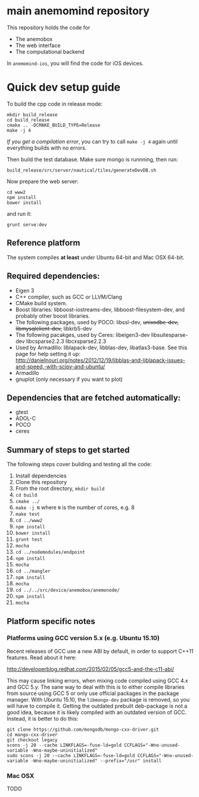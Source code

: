 # main anemomind repository
This repository holds the code for 
  * The anemobox
  * The web interface
  * The computational backend

In ```anemomind-ios```, you will find the code for iOS devices.

# Quick dev setup guide
To build the cpp code in release mode:
```
mkdir build_release
cd build_release
cmake .. -DCMAKE_BUILD_TYPE=Release
make -j 4
```
*If you get a compilation error*, you can try to call ```make -j 4``` again until everything builds with no errors.

Then build the test database. Make sure mongo is runnning, then run:
```
build_release/src/server/nautical/tiles/generateDevDB.sh
```
Now prepare the web server:
```
cd www2
npm install
bower install
```
and run it:

```
grunt serve:dev
```

## Reference platform
The system compiles **at least** under Ubuntu 64-bit and Mac OSX 64-bit.

## Required dependencies:
  * Eigen 3
  * C++ compiler, such as GCC or LLVM/Clang
  * CMake build system.
  * Boost libraries: libboost-iostreams-dev, libboost-filesystem-dev, and probably other boost libraries.
  * The following packages, used by POCO:
    libssl-dev, ~~unixodbc-dev, libmysqlclient-dev,~~ libkrb5-dev
  * The following pacakges, used by Ceres: libeigen3-dev libsuitesparse-dev libcsparse2.2.3 libcxsparse2.2.3
  * Used by Armadillo: liblapack-dev, libblas-dev, libatlas3-base. See this page for help setting it up:
    http://danielnouri.org/notes/2012/12/19/libblas-and-liblapack-issues-and-speed,-with-scipy-and-ubuntu/
  * Armadillo
  * gnuplot (only necessary if you want to plot)

## Dependencies that are fetched automatically:
  * gtest
  * ADOL-C
  * POCO
  * ceres

## Summary of steps to get started
The following steps cover building and testing all the code:
  1. Install dependencies
  2. Clone this repository
  3. From the root directory,
     ```mkdir build```
  4. ```cd build```
  5. ```cmake ../```
  6. ```make -j N```
     where ```N``` is the number of cores, e.g. 8
  7. ```make test```
  8. ```cd ../www2```
  9. ```npm install```
  10. ```bower install```
  11. ```grunt test```
  12. ```mocha```
  13. ```cd ../nodemodules/endpoint```
  14. ```npm install```
  15. ```mocha```
  16. ```cd ../mangler```
  17. ```npm install```
  18. ```mocha```
  19. ```cd ../../src/device/anemobox/anemonode/```
  20. ```npm install```
  21. ```mocha```

## Platform specific notes

### Platforms using GCC version 5.x (e.g. Ubuntu 15.10)
Recent releases of GCC use a new ABI by default, in order
to support C++11 features. Read about it here:

http://developerblog.redhat.com/2015/02/05/gcc5-and-the-c11-abi/

This may cause linking errors, when mixing code compiled using GCC 4.x and GCC 5.y.
The sane way to deal with this is to either compile libraries from source using GCC 5
or only use official packages in the package manager. With Ubuntu 15.10, the
```libmongo-dev``` package is removed, so you will have to compile it. Getting the
outdated prebuilt deb-package is not a good idea, because it is likely compiled with
an outdated version of GCC. Instead, it is better to do this:
```
git clone https://github.com/mongodb/mongo-cxx-driver.git
cd mongo-cxx-driver
git checkout legacy
scons -j 20 --cache LINKFLAGS=-fuse-ld=gold CCFLAGS="-Wno-unused-variable -Wno-maybe-uninitialized"
sudo scons -j 20 --cache LINKFLAGS=-fuse-ld=gold CCFLAGS="-Wno-unused-variable -Wno-maybe-uninitialized" --prefix="/usr" install
```

### Mac OSX
TODO